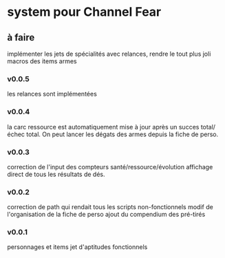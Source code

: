 # system pour Channel Fear

## à faire

implémenter les jets de spécialités avec relances,
rendre le tout plus joli
macros des items armes

### v0.0.5

les relances sont implémentées

### v0.0.4

la carc ressource est automatiquement mise à jour après un succes total/échec total.
On peut lancer les dégats des armes depuis la fiche de perso.

### v0.0.3

correction de l'input des compteurs santé/ressource/évolution
affichage direct de tous les résultats de dés.

### v0.0.2

correction de path qui rendait tous les scripts non-fonctionnels
modif de l'organisation de la fiche de perso
ajout du compendium des pré-tirés

### v0.0.1

personnages et items
jet d'aptitudes fonctionnels
